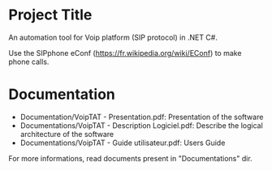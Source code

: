 # Project Title

An automation tool for Voip platform (SIP protocol) in .NET C#.

Use the SIPphone eConf (https://fr.wikipedia.org/wiki/EConf) to make phone calls.

# Documentation

- Documentation/VoipTAT - Presentation.pdf: Presentation of the software
- Documentations/VoipTAT - Description Logiciel.pdf: Describe the logical architecture of the software
- Documentations/VoipTAT - Guide utilisateur.pdf: Users Guide

For more informations, read documents present in "Documentations" dir.

